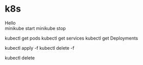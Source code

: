 # k8s
Hello <br />
minikube start
minikube stop

kubectl get pods
kubectl get services
kubectl get Deployments

kubectl apply -f <filename>
kubectl delete -f <filename>

kubectl delete <objectType> <objectName>